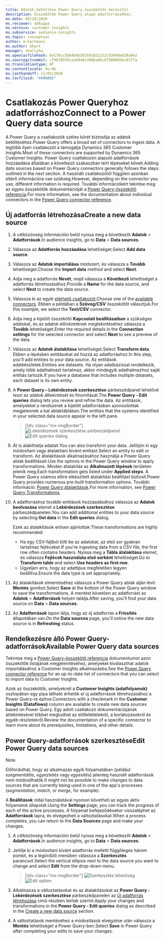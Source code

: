 ```yaml
---
title: Adatok betöltése Power Query összekötőn keresztül
description: Összekötők Power Query alapú adatforrásokhoz.
ms.date: 09/29/2020
ms.reviewer: adkuppa
ms.service: customer-insights
ms.subservice: audience-insights
ms.topic: conceptual
author: m-hartmann
ms.author: mhart
manager: shellyha
ms.openlocfilehash: 8a170cc5b64b4b383501021232c83948e838a0e2
ms.sourcegitcommit: cf9b78559ca189d4c2086a66c879098d56c0377a
ms.translationtype: HT
ms.contentlocale: hu-HU
ms.lasthandoff: 11/03/2020
ms.locfileid: "4406002"
---
```

# <a name="connect-to-a-power-query-data-source"></a><span data-ttu-id="2c7b9-103">Csatlakozás Power Queryhoz adatforráshoz</span><span class="sxs-lookup"><span data-stu-id="2c7b9-103">Connect to a Power Query data source</span></span>

<span data-ttu-id="2c7b9-104">A Power Query a csatlakozók széles körét biztosítja az adatok betöltéséhez.</span><span class="sxs-lookup"><span data-stu-id="2c7b9-104">Power Query offers a broad set of connectors to ingest data.</span></span> <span data-ttu-id="2c7b9-105">A legtöbb ilyen csatlakozót a támogatja Dynamics 365 Customer Insights.</span><span class="sxs-lookup"><span data-stu-id="2c7b9-105">Most of these connectors are supported by Dynamics 365 Customer Insights.</span></span> <span data-ttu-id="2c7b9-106">Power Query csatlakozón alapuló adatforrások hozzáadása általában a következő szakaszban leírt lépéseket követi.</span><span class="sxs-lookup"><span data-stu-id="2c7b9-106">Adding data sources based on Power Query connectors generally follows the steps outlined in the next section.</span></span> <span data-ttu-id="2c7b9-107">A használt csatlakozótól függően azonban eltérő információra van szükség.</span><span class="sxs-lookup"><span data-stu-id="2c7b9-107">However, depending on the connector you use, different information is required.</span></span> <span data-ttu-id="2c7b9-108">További információkért tekintse meg az egyes összekötők dokumentációját a [Power Query-összekötő referencia](https://docs.microsoft.com/power-query/connectors/).</span><span class="sxs-lookup"><span data-stu-id="2c7b9-108">For more information, see the documentation about individual connectors in the [Power Query connector reference](https://docs.microsoft.com/power-query/connectors/).</span></span>

## <a name="create-a-new-data-source"></a><span data-ttu-id="2c7b9-109">Új adatforrás létrehozása</span><span class="sxs-lookup"><span data-stu-id="2c7b9-109">Create a new data source</span></span>

1. <span data-ttu-id="2c7b9-110">A célközönség információin belül nyissa meg a következőt **Adatok** > **Adatforrások**.</span><span class="sxs-lookup"><span data-stu-id="2c7b9-110">In audience insights, go to **Data** > **Data sources**.</span></span>

1. <span data-ttu-id="2c7b9-111">Válassza az **Adatforrás hozzáadása** lehetőséget.</span><span class="sxs-lookup"><span data-stu-id="2c7b9-111">Select **Add data source**.</span></span>

1. <span data-ttu-id="2c7b9-112">Válassza az **Adatok importálása** módszert, és válassza a **Tovább** lehetőséget.</span><span class="sxs-lookup"><span data-stu-id="2c7b9-112">Choose the **Import data** method and select **Next**.</span></span>

1. <span data-ttu-id="2c7b9-113">Adja meg a adatforrás **Nevét**, majd válassza a **Következő** lehetőséget a adatforrás létrehozásához.</span><span class="sxs-lookup"><span data-stu-id="2c7b9-113">Provide a **Name** for the data source, and select **Next** to create the data source.</span></span>

1. <span data-ttu-id="2c7b9-114">Válassza ki az egyik [elérhető csatlakozót](#available-power-query-data-sources).</span><span class="sxs-lookup"><span data-stu-id="2c7b9-114">Choose one of the [available connectors](#available-power-query-data-sources).</span></span> <span data-ttu-id="2c7b9-115">Ebben a példában a **Szöveg/CSV** összekötőt választjuk.</span><span class="sxs-lookup"><span data-stu-id="2c7b9-115">For this example, we select the **Text/CSV** connector.</span></span>

1. <span data-ttu-id="2c7b9-116">Adja meg a kijelölt összekötő **Kapcsolati beállításaiban** a szükséges adatokat, és az adatok előnézetének megtekintéséhez válassza a **Tovább** lehetőséget.</span><span class="sxs-lookup"><span data-stu-id="2c7b9-116">Enter the required details in the **Connection settings** for the selected connector and select **Next** to see a preview of the data.</span></span>

1. <span data-ttu-id="2c7b9-117">Válassza az **Adatok átalakítása** lehetőséget.</span><span class="sxs-lookup"><span data-stu-id="2c7b9-117">Select **Transform data**.</span></span> <span data-ttu-id="2c7b9-118">Ebben a lépésben entitásokat ad hozzá az adatforráshoz.</span><span class="sxs-lookup"><span data-stu-id="2c7b9-118">In this step, you'll add entities to your data source.</span></span> <span data-ttu-id="2c7b9-119">Az entitások adatkészletek.</span><span class="sxs-lookup"><span data-stu-id="2c7b9-119">Entities are datasets.</span></span> <span data-ttu-id="2c7b9-120">Ha olyan adatbázissal rendelkezik, amely több adathalmazt tartalmaz, akkor mindegyik adathalmazhoz saját entitás tartozik.</span><span class="sxs-lookup"><span data-stu-id="2c7b9-120">If you have a database that includes multiple datasets, each dataset is its own entity.</span></span>

1. <span data-ttu-id="2c7b9-121">A **Power Query – Lekérdezések szerkesztése** párbeszédpanel lehetővé teszi az adatok áttekintését és finomítását.</span><span class="sxs-lookup"><span data-stu-id="2c7b9-121">The **Power Query - Edit queries** dialog lets you review and refine the data.</span></span> <span data-ttu-id="2c7b9-122">Az entitások, amelyekkel a rendszerek a kijelölt adatforrásban azonosítottak megjelennek a bal ablaktáblában.</span><span class="sxs-lookup"><span data-stu-id="2c7b9-122">The entities that the systems identified in your selected data source appear in the left pane.</span></span>

   > [!div class="mx-imgBorder"]
   > <span data-ttu-id="2c7b9-123">![Lekérdezések szerkesztése párbeszédpanel](media/data-manager-configure-edit-queries.png "Lekérdezések szerkesztése párbeszédpanel")</span><span class="sxs-lookup"><span data-stu-id="2c7b9-123">![Edit queries dialog](media/data-manager-configure-edit-queries.png "Edit queries dialog")</span></span>

1. <span data-ttu-id="2c7b9-124">Át is alakíthatja adatait.</span><span class="sxs-lookup"><span data-stu-id="2c7b9-124">You can also transform your data.</span></span> <span data-ttu-id="2c7b9-125">Jelöljön ki egy módosítani vagy átalakítani kívánt entitást.</span><span class="sxs-lookup"><span data-stu-id="2c7b9-125">Select an entity to edit or transform.</span></span> <span data-ttu-id="2c7b9-126">Az átalakítások alkalmazásához használja a Power Query ablak beállításait.</span><span class="sxs-lookup"><span data-stu-id="2c7b9-126">Use the options in the Power Query window to apply transformations.</span></span> <span data-ttu-id="2c7b9-127">Minden átalakítás az **Alkalmazott lépések** területen jelenik meg.</span><span class="sxs-lookup"><span data-stu-id="2c7b9-127">Each transformation gets listed under **Applied steps**.</span></span> <span data-ttu-id="2c7b9-128">A Power Query számos előre elkészített átalakítási beállítást biztosít.</span><span class="sxs-lookup"><span data-stu-id="2c7b9-128">Power Query provides numerous pre-built transformation options.</span></span> <span data-ttu-id="2c7b9-129">További információ: [Power Query átalakítások](https://docs.microsoft.com/power-query/power-query-what-is-power-query#transformations).</span><span class="sxs-lookup"><span data-stu-id="2c7b9-129">For more information, see [Power Query Transformations](https://docs.microsoft.com/power-query/power-query-what-is-power-query#transformations).</span></span>

1. <span data-ttu-id="2c7b9-130">A adatforráshoz további entitások hozzáadásához válassza az **Adatok beolvasása** elemet a **Lekérdezések szerkesztése** párbeszédpanelen.</span><span class="sxs-lookup"><span data-stu-id="2c7b9-130">You can add additional entities to your data source by selecting **Get data** in the **Edit queries** dialog.</span></span>

   <span data-ttu-id="2c7b9-131">Ezek az átalakítások erősen ajánlottak:</span><span class="sxs-lookup"><span data-stu-id="2c7b9-131">These transformations are highly recommended:</span></span>

   - <span data-ttu-id="2c7b9-132">Ha egy CSV-fájlból tölti be az adatokat, az első sor gyakran tartalmaz fejléceket.</span><span class="sxs-lookup"><span data-stu-id="2c7b9-132">If you're ingesting data from a CSV file, the first row often contains headers.</span></span> <span data-ttu-id="2c7b9-133">Nyissa meg a **Tábla átalakítása** elemet, és válassza **Fejlécek használata első sorként** lehetőséget.</span><span class="sxs-lookup"><span data-stu-id="2c7b9-133">Go to **Transform table** and select **Use headers as first row**.</span></span>
   - <span data-ttu-id="2c7b9-134">Ügyeljen arra, hogy az adattípus megfelelően legyen beállítva.</span><span class="sxs-lookup"><span data-stu-id="2c7b9-134">Ensure the data type is set appropriately.</span></span>

1. <span data-ttu-id="2c7b9-135">Az átalakítások elmentéséhez válassza a Power Query ablak alján lévő **Mentés** gombot.</span><span class="sxs-lookup"><span data-stu-id="2c7b9-135">Select **Save** at the bottom of the Power Query window to save the transformations.</span></span> <span data-ttu-id="2c7b9-136">A mentést követően az adatforrást az **Adatok** > **Adatforrások** helyen találja.</span><span class="sxs-lookup"><span data-stu-id="2c7b9-136">After saving, you'll find your data source on **Data** > **Data sources**.</span></span>

1. <span data-ttu-id="2c7b9-137">Az **Adatforrások** lapon látja, hogy az új adatforrás a **Frissítés** állapotában van.</span><span class="sxs-lookup"><span data-stu-id="2c7b9-137">On the **Data sources** page, you'll notice the new data source is in **Refreshing** status.</span></span>

## <a name="available-power-query-data-sources"></a><span data-ttu-id="2c7b9-138">Rendelkezésre álló Power Query-adatforrások</span><span class="sxs-lookup"><span data-stu-id="2c7b9-138">Available Power Query data sources</span></span>

<span data-ttu-id="2c7b9-139">Tekintse meg a [Power Query-összekötő referencia](https://docs.microsoft.com/power-query/connectors/) dokumentumot azon összekötők listájának megjelenítéséhez, amelyeket kiválaszthat adatok importálásához a Customer Insights alkalmazásba.</span><span class="sxs-lookup"><span data-stu-id="2c7b9-139">See the [Power Query connector reference](https://docs.microsoft.com/power-query/connectors/) for an up-to-date list of connectors that you can select to import data to Customer Insights.</span></span> 

<span data-ttu-id="2c7b9-140">Azok az összekötők, amelyeknél a **Customer Insights (adatfolyamok)** oszlopában egy pipa látható érhetők el új adatforrások létrehozásához a Power Query-re építve.</span><span class="sxs-lookup"><span data-stu-id="2c7b9-140">Connectors with a checkmark in the **Customer Insights (Dataflows)** column are available to create new data sources based on Power Query.</span></span> <span data-ttu-id="2c7b9-141">Egy adott csatlakozó dokumentációjának áttekintésével többet megtudhat az előfeltételekről, a korlátozásokról és egyéb részletekről.</span><span class="sxs-lookup"><span data-stu-id="2c7b9-141">Review the documentation of a specific connector to learn more about its prerequisites, limitations, and other details.</span></span>

## <a name="edit-power-query-data-sources"></a><span data-ttu-id="2c7b9-142">Power Query-adatforrások szerkesztése</span><span class="sxs-lookup"><span data-stu-id="2c7b9-142">Edit Power Query data sources</span></span>

> [!NOTE]
> <span data-ttu-id="2c7b9-143">Előfordulhat, hogy az alkalmazás egyik folyamatában (például *szegmentálás*, *egyeztetés* vagy *egyesítés*) jelenleg használt adatforrások nem módosíthatók.</span><span class="sxs-lookup"><span data-stu-id="2c7b9-143">It might not be possible to make changes to data sources that are currently being used in one of the app's processes (*segmentation*, *match*, or *merge*, for example).</span></span> 
>
> <span data-ttu-id="2c7b9-144">A **Beállítások** oldal használatával nyomon követheti az egyes aktív folyamatok állapotát.</span><span class="sxs-lookup"><span data-stu-id="2c7b9-144">Using the **Settings** page, you can track the progress of each of the active processes.</span></span> <span data-ttu-id="2c7b9-145">A folyamat befejeződésekor visszaléphet az **Adatforrások** lapra, és elvégezheti a változtatásokat.</span><span class="sxs-lookup"><span data-stu-id="2c7b9-145">When a process completes, you can return to the **Data Sources** page and make your changes.</span></span>

1. <span data-ttu-id="2c7b9-146">A célközönség információin belül nyissa meg a következőt **Adatok** > **Adatforrások**.</span><span class="sxs-lookup"><span data-stu-id="2c7b9-146">In audience insights, go to **Data** > **Data sources**.</span></span>

2. <span data-ttu-id="2c7b9-147">Jelölje ki a módosítani kívánt adatforrás melletti függőleges három pontot, és a legördülő menüben válassza a **Szerkesztés** parancsot.</span><span class="sxs-lookup"><span data-stu-id="2c7b9-147">Select the vertical ellipsis next to the data source you want to change and select **Edit** from the drop-down menu.</span></span>

   > [!div class="mx-imgBorder"]
   > <span data-ttu-id="2c7b9-148">![Szerkesztés lehetőség](media/edit-option-data-sources.png "Szerkesztés lehetőség")</span><span class="sxs-lookup"><span data-stu-id="2c7b9-148">![Edit option](media/edit-option-data-sources.png "Edit option")</span></span>

3. <span data-ttu-id="2c7b9-149">Alkalmazza a változtatásokat és az átalakításokat az **Power Query - Lekérdezések szerkesztése** párbeszédpanelen az [Új adatforrás létrehozása](#create-a-new-data-source) című részben leírtak szerint.</span><span class="sxs-lookup"><span data-stu-id="2c7b9-149">Apply your changes and transformations in the **Power Query - Edit queries** dialog as described in the [Create a new data source](#create-a-new-data-source) section.</span></span>

4. <span data-ttu-id="2c7b9-150">A változtatások mentéséhez a módosítások elvégzése után válassza a **Mentés** lehetőséget a Power Query-ben.</span><span class="sxs-lookup"><span data-stu-id="2c7b9-150">Select **Save** in Power Query after completing your edits to save your changes.</span></span>
